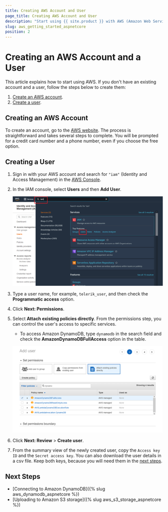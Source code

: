 ```yaml
---
title: Creating AWS Account and User
page_title: Creating AWS Account and User
description: "Start using {{ site.product }} with AWS (Amazon Web Services) by creating an AWS account and a user."
slug: aws_getting_started_aspnetcore
position: 2
---
```


# Creating an AWS Account and a User

This article explains how to start using AWS. If you don't have an existing account and a user, follow the steps below to create them:

1. [Create an AWS account](#creating-an-aws-account).
2. [Create a user](#creating-a-user).

## Creating an AWS Account

To create an account, go to the [AWS website](https://aws.amazon.com/). The process is straightforward and takes several steps to complete. You will be prompted for a credit card number and a phone number, even if you choose the free option. 

## Creating a User

1. Sign in with your AWS account and search for `"iam"` (Identity and Access Management) in the [AWS Console](https://console.aws.amazon.com).
1. In the IAM console, select **Users** and then **Add User**.

	![{{ site.product_short }} Add new user](../images/aws-iam.png)

1. Type a user name, for example, `telerik_user`, and then check the **Programmatic access** option.
1. Click **Next: Permissions**.
1. Select **Attach existing policies directly**. From the permissions step, you can control the user's access to specific services.

	* To access Amazon DynamoDB, type `dynamodb` in the search field and check the **AmazonDynamoDBFullAccess** option in the table. 

    ![{{ site.product_short }} Configure permissions](../images/aws-permissions.png)

1. Click **Next: Review** > **Create user**.
1. From the summary view of the newly created user, copy the `Access key ID` and the `Secret access key`. You can also download the user details in a csv file. Keep both keys, because you will need them in the [next steps](#next-steps).

## Next Steps

* [Connecting to Amazon DynamoDB]({% slug aws_dynamodb_aspnetcore %})
* [Uploading to Amazon S3 storage]({% slug aws_s3_storage_aspnetcore %})
